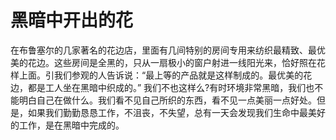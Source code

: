 # 黑暗中开出的花
在布鲁塞尔的几家著名的花边店，里面有几间特别的房间专用来纺织最精致、最优美的花边。这些房间是全黑的，只从一扇极小的窗户射进一线阳光来，恰好照在花样上面。引我们参观的人告诉说：“最上等的产品就是这样制成的。最优美的花边，都是工人坐在黑暗中织成的。” 
我们不也这样么?有时环境非常黑暗，我们也不能明白自己在做什么。我们看不见自己所织的东西，看不见一点美丽一点好处。但是，如果我们勤勤恳恳工作，不沮丧，不失望，总有一天会发现我们生命中最美好的工作，是在黑暗中完成的。
 